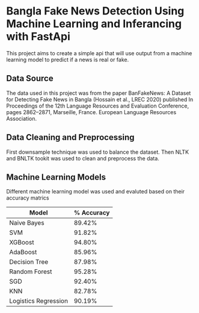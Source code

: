 # Bangla Fake News Detection Using Machine Learning and Inferancing with FastApi
This project aims to create a simple api that will use output from a machine learning model to predict if a news is real or fake. 

## Data Source
The data used in this project was from the paper BanFakeNews: A Dataset for Detecting Fake News in Bangla (Hossain et al., LREC 2020) published In Proceedings of the 12th Language Resources and Evaluation Conference, pages 2862–2871, Marseille, France. European Language Resources Association.

## Data Cleaning and Preprocessing
First downsample technique was used to balance the dataset. Then NLTK and BNLTK tookit was used to clean and preprocess the data. 

## Machine Learning Models
Different machine learning model was used and evaluted based on their accuracy matrics

| Model | % Accuracy | 
|---|---|
| Naive Bayes | 89.42% |
| SVM | 91.82% |
| XGBoost | 94.80% |
| AdaBoost | 85.96% |
| Decision Tree | 87.98% |
| Random Forest | 95.28% |
| SGD | 92.40% |
| KNN | 82.78% |
| Logistics Regression | 90.19% |
